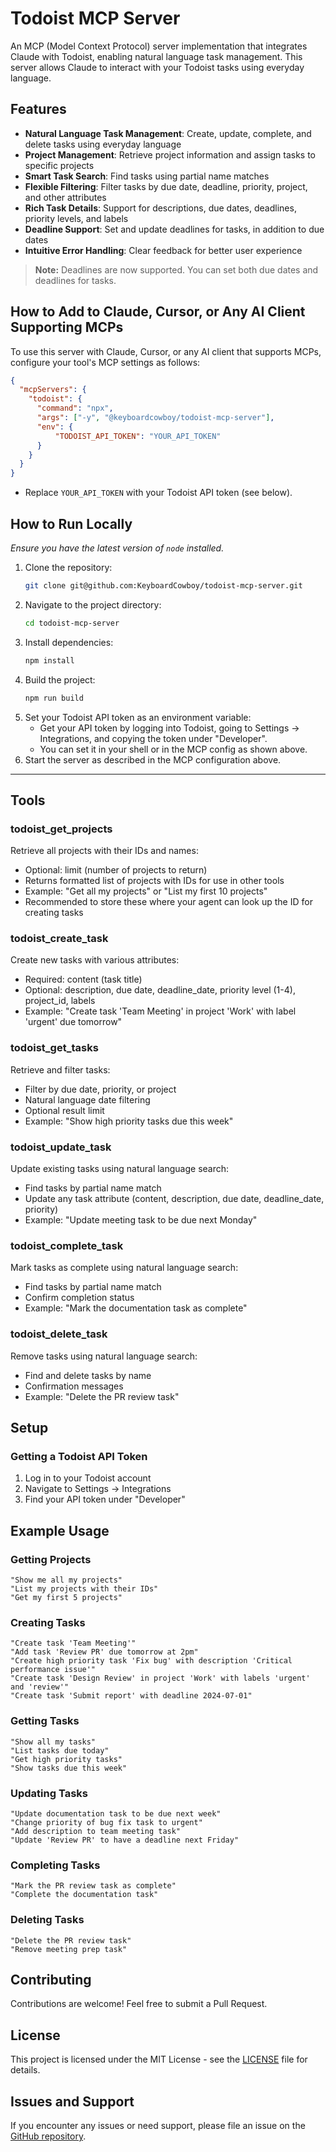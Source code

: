 # Todoist MCP Server

An MCP (Model Context Protocol) server implementation that integrates Claude with Todoist, enabling natural language task management. This server allows Claude to interact with your Todoist tasks using everyday language.

## Features

* **Natural Language Task Management**: Create, update, complete, and delete tasks using everyday language
* **Project Management**: Retrieve project information and assign tasks to specific projects
* **Smart Task Search**: Find tasks using partial name matches
* **Flexible Filtering**: Filter tasks by due date, deadline, priority, project, and other attributes
* **Rich Task Details**: Support for descriptions, due dates, deadlines, priority levels, and labels
* **Deadline Support**: Set and update deadlines for tasks, in addition to due dates
* **Intuitive Error Handling**: Clear feedback for better user experience

> **Note:** Deadlines are now supported. You can set both due dates and deadlines for tasks.

## How to Add to Claude, Cursor, or Any AI Client Supporting MCPs

To use this server with Claude, Cursor, or any AI client that supports MCPs, configure your tool's MCP settings as follows:

```json
{
  "mcpServers": {
    "todoist": {
      "command": "npx",
      "args": ["-y", "@keyboardcowboy/todoist-mcp-server"],
      "env": {
          "TODOIST_API_TOKEN": "YOUR_API_TOKEN"
      }
    }
  }
}
```

- Replace `YOUR_API_TOKEN` with your Todoist API token (see below).

## How to Run Locally

*Ensure you have the latest version of `node` installed.*

1. Clone the repository:
   ```bash
   git clone git@github.com:KeyboardCowboy/todoist-mcp-server.git
   ```
2. Navigate to the project directory:
   ```bash
   cd todoist-mcp-server
   ```
3. Install dependencies:
   ```bash
   npm install
   ```
4. Build the project:
   ```bash
   npm run build
   ```
5. Set your Todoist API token as an environment variable:
   - Get your API token by logging into Todoist, going to Settings → Integrations, and copying the token under "Developer".
   - You can set it in your shell or in the MCP config as shown above.
6. Start the server as described in the MCP configuration above.

---

## Tools

### todoist_get_projects
Retrieve all projects with their IDs and names:
* Optional: limit (number of projects to return)
* Returns formatted list of projects with IDs for use in other tools
* Example: "Get all my projects" or "List my first 10 projects"
* Recommended to store these where your agent can look up the ID for creating tasks

### todoist_create_task
Create new tasks with various attributes:
* Required: content (task title)
* Optional: description, due date, deadline_date, priority level (1-4), project_id, labels
* Example: "Create task 'Team Meeting' in project 'Work' with label 'urgent' due tomorrow"

### todoist_get_tasks
Retrieve and filter tasks:
* Filter by due date, priority, or project
* Natural language date filtering
* Optional result limit
* Example: "Show high priority tasks due this week"

### todoist_update_task
Update existing tasks using natural language search:
* Find tasks by partial name match
* Update any task attribute (content, description, due date, deadline_date, priority)
* Example: "Update meeting task to be due next Monday"

### todoist_complete_task
Mark tasks as complete using natural language search:
* Find tasks by partial name match
* Confirm completion status
* Example: "Mark the documentation task as complete"

### todoist_delete_task
Remove tasks using natural language search:
* Find and delete tasks by name
* Confirmation messages
* Example: "Delete the PR review task"

## Setup

### Getting a Todoist API Token
1. Log in to your Todoist account
2. Navigate to Settings → Integrations
3. Find your API token under "Developer"

## Example Usage

### Getting Projects
```
"Show me all my projects"
"List my projects with their IDs"
"Get my first 5 projects"
```

### Creating Tasks
```
"Create task 'Team Meeting'"
"Add task 'Review PR' due tomorrow at 2pm"
"Create high priority task 'Fix bug' with description 'Critical performance issue'"
"Create task 'Design Review' in project 'Work' with labels 'urgent' and 'review'"
"Create task 'Submit report' with deadline 2024-07-01"
```

### Getting Tasks
```
"Show all my tasks"
"List tasks due today"
"Get high priority tasks"
"Show tasks due this week"
```

### Updating Tasks
```
"Update documentation task to be due next week"
"Change priority of bug fix task to urgent"
"Add description to team meeting task"
"Update 'Review PR' to have a deadline next Friday"
```

### Completing Tasks
```
"Mark the PR review task as complete"
"Complete the documentation task"
```

### Deleting Tasks
```
"Delete the PR review task"
"Remove meeting prep task"
```

## Contributing
Contributions are welcome! Feel free to submit a Pull Request.

## License
This project is licensed under the MIT License - see the [LICENSE](LICENSE) file for details.

## Issues and Support
If you encounter any issues or need support, please file an issue on the [GitHub repository](https://github.com/abhiz123/todoist-mcp-server/issues).
